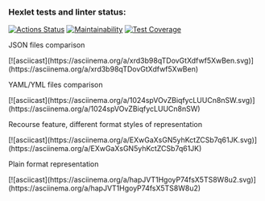 ### Hexlet tests and linter status:
[![Actions Status](https://github.com/igor23samohvalov/frontend-project-lvl2/workflows/hexlet-check/badge.svg)](https://github.com/igor23samohvalov/frontend-project-lvl2/actions)
[![Maintainability](https://api.codeclimate.com/v1/badges/6d0874f3986e54b2fdc9/maintainability)](https://codeclimate.com/github/igor23samohvalov/frontend-project-lvl2/maintainability)
[![Test Coverage](https://api.codeclimate.com/v1/badges/6d0874f3986e54b2fdc9/test_coverage)](https://codeclimate.com/github/igor23samohvalov/frontend-project-lvl2/test_coverage)
<p>JSON files comparison</p>
[![asciicast](https://asciinema.org/a/xrd3b98qTDovGtXdfwf5XwBen.svg)](https://asciinema.org/a/xrd3b98qTDovGtXdfwf5XwBen)
<p>YAML/YML files comparison</p>
[![asciicast](https://asciinema.org/a/1024spVOvZBiqfycLUUCn8nSW.svg)](https://asciinema.org/a/1024spVOvZBiqfycLUUCn8nSW)
<p>Recourse feature, different format styles of representation</p>
[![asciicast](https://asciinema.org/a/EXwGaXsGN5yhKctZCSb7q61JK.svg)](https://asciinema.org/a/EXwGaXsGN5yhKctZCSb7q61JK)
<p>Plain format representation</p>
[![asciicast](https://asciinema.org/a/hapJVT1HgoyP74fsX5TS8W8u2.svg)](https://asciinema.org/a/hapJVT1HgoyP74fsX5TS8W8u2)